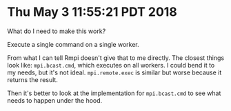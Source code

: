 # Thu May  3 11:55:21 PDT 2018

What do I need to make this work?

Execute a single command on a single worker. 

From what I can tell Rmpi
doesn't give that to me directly. The closest things look like:
`mpi.bcast.cmd`, which executes on all workers. I could bend it to my
needs, but it's not ideal. `mpi.remote.exec` is similar but worse because
it returns the result.

Then it's better to look at the implementation for `mpi.bcast.cmd` to see
what needs to happen under the hood.

